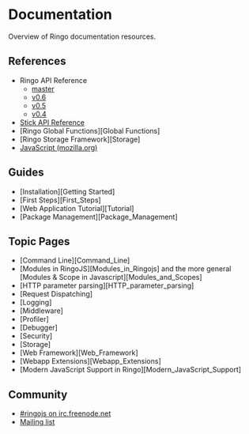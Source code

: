 # Documentation

Overview of Ringo documentation resources.

## References

  * Ringo API Reference
    * [master](/api/master/)
    * [v0.6](/api/v0.6/)
    * [v0.5](/api/v0.5/)
    * [v0.4](/api/v0.4/)
  * [Stick API Reference](/api/stick/)
  * [Ringo Global Functions][Global Functions]
  * [Ringo Storage Framework][Storage]
  * [JavaScript (mozilla.org)](https://developer.mozilla.org/en/JavaScript/Reference)

## Guides

  * [Installation][Getting Started]
  * [First Steps][First_Steps]
  * [Web Application Tutorial][Tutorial]
  * [Package Management][Package_Management]

## Topic Pages
  * [Command Line][Command_Line]
  * [Modules in RingoJS][Modules_in_Ringojs]
     and the more general [Modules & Scope in Javascript][Modules_and_Scopes]
  * [HTTP parameter parsing][HTTP_parameter_parsing]
  * [Request Dispatching]
  * [Logging]
  * [Middleware]
  * [Profiler]
  * [Debugger]
  * [Security]
  * [Storage]
  * [Web Framework][Web_Framework]
  * [Webapp Extensions][Webapp_Extensions]
  * [Modern JavaScript Support in Ringo][Modern_JavaScript_Support]

## Community

  * [#ringojs on irc.freenode.net](http://ringojs.com/bot/join)
  * [Mailing list](http://groups.google.com/group/ringojs)
